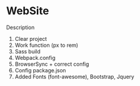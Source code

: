 # WebSite
Description
1) Clear project
2) Work function (px to rem)
3) Sass build
4) Webpack.config
5) BrowserSync + correct config
6) Config package.json
7) Added Fonts (font-awesome), Bootstrap, Jquery
